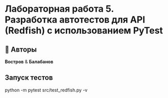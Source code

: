 # Лабораторная работа 5. Разработка автотестов для API (Redfish) с использованием PyTest

## 👥 Авторы

**Востров** & **Балабанов**

## Запуск тестов

python -m pytest src/test_redfish.py -v
